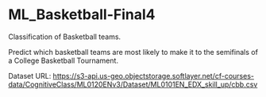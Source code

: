 # ML_Basketball-Final4
Classification of Basketball teams.

Predict which basketball teams are most likely to make it to the semifinals of a College Basketball Tournament.


Dataset URL: https://s3-api.us-geo.objectstorage.softlayer.net/cf-courses-data/CognitiveClass/ML0120ENv3/Dataset/ML0101EN_EDX_skill_up/cbb.csv
